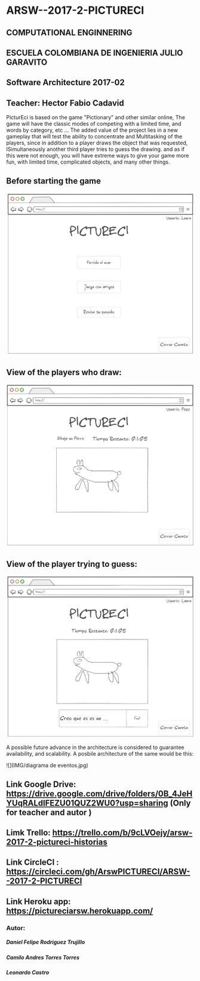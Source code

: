 # ARSW--2017-2-PICTURECI


## COMPUTATIONAL ENGINNERING 


## ESCUELA COLOMBIANA DE INGENIERIA JULIO GARAVITO 

## Software Architecture 2017-02
## Teacher: Hector Fabio Cadavid 

PicturEci is based on the game "Pictionary" and other similar online,
The game will have the classic modes of competing with a limited time, and words by category, etc ...
The added value of the project lies in a new gameplay that will test the ability to concentrate and
Multitasking of the players, since in addition to a player draws the object that was requested,
ISimultaneously another third player tries to guess the drawing.
and as if this were not enough, you will have extreme ways to give your game more fun, 
with limited time, complicated objects, and many other things.

## Before starting the game
![](IMG/1.jpg)

## View of the players who draw:
![](IMG/2.jpg)

## View of the player trying to guess:
![](IMG/3.jpg)


A possible future advance in the architecture is considered to guarantee availability, and scalability. A posbile architecture of the same would be this:  

![](IMG/diagrama de eventos.jpg)

  
## Link Google Drive: https://drive.google.com/drive/folders/0B_4JeHYUqRALdlFEZU01QUZ2WU0?usp=sharing (Only for teacher and autor )

## Limk Trello: https://trello.com/b/9cLVOejy/arsw-2017-2-pictureci-historias

## Link CircleCI : https://circleci.com/gh/ArswPICTURECI/ARSW--2017-2-PICTURECI

## Link Heroku app: https://pictureciarsw.herokuapp.com/


  
### Autor:
##### Daniel Felipe Rodriguez Trujillo
##### Camilo Andres Torres Torres
##### Leonardo Castro
